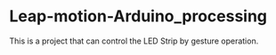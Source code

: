 # Leap-motion-Arduino_processing
This is a project that can control the LED Strip by gesture operation.
